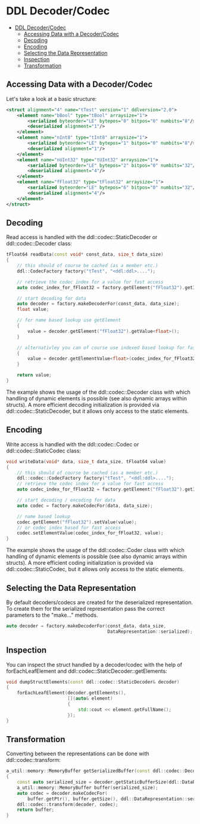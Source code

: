 <!---
Copyright @ 2021 VW Group. All rights reserved.
 
This Source Code Form is subject to the terms of the Mozilla
Public License, v. 2.0. If a copy of the MPL was not distributed
with this file, You can obtain one at https://mozilla.org/MPL/2.0/.
-->
<a name="ddl-decoder%2Fcodec"></a>
# DDL Decoder/Codec


<!-- TOC -->

- [DDL Decoder/Codec](#ddl-decodercodec)
    - [Accessing Data with a Decoder/Codec](#accessing-data-with-a-decodercodec)
    - [Decoding](#decoding)
    - [Encoding](#encoding)
    - [Selecting the Data Representation](#selecting-the-data-representation)
    - [Inspection](#inspection)
    - [Transformation](#transformation)

<!-- /TOC -->

<a name="accessing-data-with-a-decoder%2Fcodec"></a>
## Accessing Data with a Decoder/Codec

Let's take a look at a basic structure:

````xml
<struct alignment="4" name="tTest" version="1" ddlversion="2.0">
    <element name="bBool" type="tBool" arraysize="1">
        <serialized byteorder="LE" bytepos="0" bitpos="0" numbits="8"/>
        <deserialized alignment="1"/>
    </element>
    <element name="nInt8" type="tInt8" arraysize="1">
        <serialized byteorder="LE" bytepos="1" bitpos="0" numbits="8"/>
        <deserialized alignment="1"/>
    </element>
    <element name="nUInt32" type="tUInt32" arraysize="1">
        <serialized byteorder="LE" bytepos="2" bitpos="0" numbits="32"/>
        <deserialized alignment="4"/>
    </element>
    <element name="fFloat32" type="tFloat32" arraysize="1">
        <serialized byteorder="LE" bytepos="6" bitpos="0" numbits="32"/>
        <deserialized alignment="4"/>
    </element>
</struct>
````

<a name="decoding"></a>
## Decoding

Read access is handled with the ddl::codec::StaticDecoder or ddl::codec::Decoder class:

````cpp
tFloat64 readData(const void* const_data, size_t data_size)
{
    // this should of course be cached (as a member etc.)
    ddl::CodecFactory factory("tTest", "<ddl:ddl>....");

    // retrieve the codec index for a value for fast access
    auto codec_index_for_fFloat32 = factory.getElement("fFloat32").getIndex();

    // start decoding for data
    auto decoder = factory.makeDecoderFor(const_data, data_size);
    float value;

    // for name based lookup use getElement
    {
        value = decoder.getElement("fFloat32").getValue<float>();
    }

    // alternativley you can of course use indexed based lookup for fast access
    {
        value = decoder.getElementValue<float>(codec_index_for_fFloat32);
    }

    return value;
}
````

The example shows the usage of the ddl::codec::Decoder class with which handling of dynamic elements is possible (see also dynamic arrays within structs). A more efficient decoding initialization is provided via ddl::codec::StaticDecoder, but it allows only access to the static elements.

<a name="encoding"></a>
## Encoding

Write access is handled with the ddl::codec::Codec or ddl::codec::StaticCodec class:

````cpp
void writeData(void* data, size_t data_size, tFloat64 value)
{
    // this should of course be cached (as a member etc.)
    ddl::codec::CodecFactory factory("tTest", "<ddl:ddl>....");
    // retrieve the codec index for a value for fast access
    auto codec_index_for_fFloat32 = factory.getElement("fFloat32").getIndex();

    // start decoding / encoding for data
    auto codec = factory.makeCodecFor(data, data_size);

    // name based lookup
    codec.getElement("fFloat32").setValue(value);
    // or codec index based for fast access
    codec.setElementValue(codec_index_for_fFloat32, value);
}
````

The example shows the usage of the ddl::codec::Coder class with which handling of dynamic elements is possible (see also dynamic arrays within structs). A more efficient coding initialization is provided via ddl::codec::StaticCodec, but it allows only access to the static elements.

<a name="selecting-the-data-representation"></a>
## Selecting the Data Representation

By default decoders/codecs are created for the deserialized representation.
To create them for the serialized representation pass the correct parameters to the "make..." methods.

````cpp
auto decoder = factory.makeDecoderFor(const_data, data_size,
                                      DataRepresentation::serialized);
````

<a name="inspection"></a>
## Inspection

You can inspect the struct handled by a decoder/codec with the help of forEachLeafElement and ddl::codec::StaticDecoder::getElements:

````cpp
void dumpStructElements(const ddl::codec::StaticDecoder& decoder)
{
    forEachLeafElement(decoder.getElements(),
                       [](auto& element)
                       {
                           std::cout << element.getFullName();
                       });
}
````

<a name="transformation"></a>
## Transformation

Converting between the representations can be done with ddl::codec::transform:

````cpp
a_util::memory::MemoryBuffer getSerializedBuffer(const ddl::codec::Decoder& decoder)
{
    const auto serialized_size = decoder.getStaticBufferSize(ddl::DataRepresentation::serialized);
    a_util::memory::MemoryBuffer buffer(serialized_size);
    auto codec = decoder.makeCodecFor(
        buffer.getPtr(), buffer.getSize(), ddl::DataRepresentation::serialized);
    ddl::codec::transform(decoder, codec);
    return buffer;
}
````

